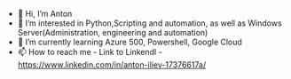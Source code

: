 - 👋 Hi, I’m Anton
- 👀 I’m interested in Python,Scripting and automation, as well as  Windows Server(Administration, engineering and automation)
- 🌱 I’m currently learning Azure 500, Powershell, Google Cloud
- 📫 How to reach me - Link to Linkendl - https://www.linkedin.com/in/anton-iliev-17376617a/

<!---
ntone774/ntone774 is a ✨ special ✨ repository because its `README.md` (this file) appears on your GitHub profile.
You can click the Preview link to take a look at your changes.
--->
